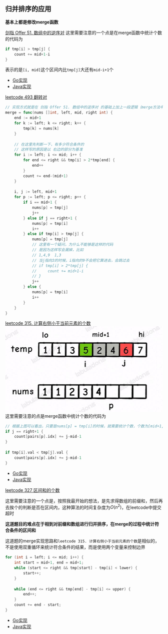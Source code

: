 ## 归并排序的应用

**基本上都是修改merge函数**

[剑指 Offer 51. 数组中的逆序对](https://leetcode.cn/problems/shu-zu-zhong-de-ni-xu-dui-lcof/)
这里需要注意的一个点是在merge函数中统计个数的代码为
```go
if tmp[i] > tmp[j] {
    count += mid+1-i
}
```
表示的是`[i, mid]`这个区间内比`tmp[j]`大还有`mid-i+1`个
- [Go实现](./reverse_pairs.go)
- [Java实现](./ReversePairs.java)

[leetcode 493 翻转对](https://leetcode.cn/problems/reverse-pairs/description/)
```go
// 实现方式就是在 剑指 Offer 51. 数组中的逆序对 的基础上加上一段逻辑（merge方法中）
merge = func(nums []int, left, mid, right int) {
    end := mid+1
    for k := left; k <= right; k++ {
        tmp[k] = nums[k]
    }

    // 在这里先判断一下，有多少符合条件的
    // 这样写的原因是以 右边的部分为基准
    for i := left; i <= mid; i++ {
        for end <= right && tmp[i] > 2*tmp[end] {
            end++
        }
        count += end-(mid+1)
    }

    i, j := left, mid+1
    for p := left; p <= right; p++ {
        if i == mid+1 {
            nums[p] = tmp[j]
            j++
        } else if j == right+1 {
            nums[p] = tmp[i]
            i++
        } else if tmp[i] > tmp[j] {
            nums[p] = tmp[j]
            // 这里有一个疑问，为什么不能够是这样的代码
            // 是因为这样写会漏掉，比如
            // 1,4,9  1,3
            // 当j指向3的时候，i指向的9不会把它算进去，会跳过去
            // if tmp[i] > 2*tmp[j] {
            //     count += mid+1-i
            // }
            j++
        } else {
            nums[p] = tmp[i]
            i++
        }
    }
}
```

[leetcode 315. 计算右侧小于当前元素的个数](https://leetcode.cn/problems/count-of-smaller-numbers-after-self/description/)
![思路](../../../image/sort/2.jpg)
这里需要注意的点是merge函数中统计个数的代码为
```go
// 根据上图可以看出，只要是nums[p] = tmp[i]的时候，就需要统计个数，个数为[mid+1, j)区间内的所有元素个数
if j == right+1 {
    count[pairs[p].idx] += j-mid-1
}

if tmp[i].val < tmp[j].val {
    count[pairs[p].idx] += j-mid-1
}
```
- [Go实现](count_smaller.go)
- [Java实现](CountSmaller.java)

[leetcode 327 区间和的个数](https://leetcode.cn/problems/count-of-range-sum/description/)

这里需要注意的一个点是，按照我最开始的想法，是先求得数组的前缀和，然后再去挨个的判断是否在区间内，这种算法的时间复杂度为$O(n^2)$，在leetcode中提交超时

**这道题目的难点在于相到对前缀和数组进行归并排序，在merge的过程中统计符合条件的区间和**

这道题的merge实现思路和`leetcode 315. 计算右侧小于当前元素的个数`是相似的，不是使用双重循环来统计符合条件的结果，而是使用两个变量来控制边界
```java
for (int i = left; i <= mid; i++) {
    int start = mid+1, end = mid+1;
    while (start <= right && tmp[start] - tmp[i] < lower) {
        start++;
    }

    while (end <= right && tmp[end] - tmp[i] <= upper) {
        end++;
    } 
    count += end - start;
}
```
- [Go实现](./count_range_sum.go)
- [Java实现](./CountRangeSum.java)